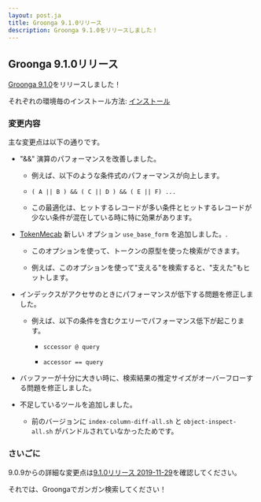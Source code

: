```yaml
---
layout: post.ja
title: Groonga 9.1.0リリース
description: Groonga 9.1.0をリリースしました！
---
```


## Groonga 9.1.0リリース

[Groonga 9.1.0](/ja/docs/news.html#release-9-1-0)をリリースしました！

それぞれの環境毎のインストール方法: [インストール](/ja/docs/install.html)

### 変更内容

主な変更点は以下の通りです。

  * "&&" 演算のパフォーマンスを改善しました。

    * 例えば、以下のような条件式のパフォーマンスが向上します。

    * `( A || B ) && ( C || D ) && ( E || F) ...`

    * この最適化は、ヒットするレコードが多い条件とヒットするレコードが少ない条件が混在している時に特に効果があります。

  * [TokenMecab](/ja/docs/reference/tokenizers/token_mecab.html) 新しい
    オプション ``use_base_form`` を追加しました。.

    * このオプションを使って、トークンの原型を使った検索ができます。

    * 例えば、このオプションを使って"支える"を検索すると、"支えた"もヒットします。

  * インデックスがアクセサのときにパフォーマンスが低下する問題を修正しました。

    * 例えば、以下の条件を含むクエリーでパフォーマンス低下が起こります。

      * `sccessor @ query`

      * `accessor == query`

  * バッファーが十分に大きい時に、検索結果の推定サイズがオーバーフローする問題を修正しました。

  * 不足しているツールを追加しました。

    * 前のバージョンに `index-column-diff-all.sh` と `object-inspect-all.sh` がバンドルされていなかったためです。

### さいごに

9.0.9からの詳細な変更点は[9.1.0リリース 2019-11-29](/ja/docs/news.html#release-9-1-0)を確認してください。

それでは、Groongaでガンガン検索してください！
